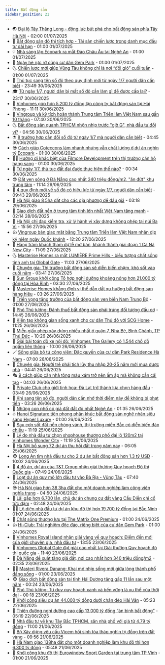 ```yaml
---
title: Bất động sản
sidebar_position: 21
---
```


<!-- dantri-bat-dong-san:START -->
- 🌏 [Đại lộ Tây Thăng Long - động lực bứt phá cho bất động sản phía Tây Hà Nội](https://dantri.com.vn/bat-dong-san/dai-lo-tay-thang-long-dong-luc-but-pha-cho-bat-dong-san-phia-tay-ha-noi-20250630213512102.htm) - 02:00 01/07/2025
- 👹 [Bất động sản đô thị tích hợp - Tài sản chiến lược trong danh mục đầu tư dài hạn](https://dantri.com.vn/bat-dong-san/bat-dong-san-do-thi-tich-hop-tai-san-chien-luoc-trong-danh-muc-dau-tu-dai-han-20250630214037275.htm) - 01:00 01/07/2025
- 💡 [Nhà sáng lập Ecopark ra mắt Đảo Châu Âu tại Nghệ An](https://dantri.com.vn/bat-dong-san/nha-sang-lap-ecopark-ra-mat-dao-chau-au-tai-nghe-an-20250630212709965.htm) - 01:00 01/07/2025
- 🌋 [Ngày hè rực rỡ cùng cư dân Gem Park](https://dantri.com.vn/bat-dong-san/ngay-he-ruc-ro-cung-cu-dan-gem-park-20250630211730056.htm) - 01:00 01/07/2025
- 🌜 [Chiến lược mới giúp Vũng Tàu không chỉ là nơi “đổi gió” cuối tuần](https://dantri.com.vn/bat-dong-san/chien-luoc-moi-giup-vung-tau-khong-chi-la-noi-doi-gio-cuoi-tuan-20250630160423370.htm) - 01:00 01/07/2025
- 💃 [Thủ tục sang tên sổ đỏ theo quy định mới từ ngày 1/7 người dân cần biết](https://dantri.com.vn/bat-dong-san/thu-tuc-sang-ten-so-do-theo-quy-dinh-moi-tu-ngay-17-nguoi-dan-can-biet-20250701001639099.htm) - 23:49 30/06/2025
- 🎓 [Từ ngày 1/7, người dân bị mất sổ đỏ cần làm gì để được cấp lại?](https://dantri.com.vn/bat-dong-san/tu-ngay-17-nguoi-dan-bi-mat-so-do-can-lam-gi-de-duoc-cap-lai-20250630140928168.htm) - 23:17 30/06/2025
- 🌝 [Vinhomes góp hơn 5.200 tỷ đồng lập công ty bất động sản tại Hải Phòng](https://dantri.com.vn/bat-dong-san/vinhomes-gop-hon-5200-ty-dong-lap-cong-ty-bat-dong-san-tai-hai-phong-20250630151155286.htm) - 11:11 30/06/2025
- 🧐 [Vingroup và kỳ tích hoàn thành Trung tâm Triển lãm Việt Nam sau gần 10 tháng](https://dantri.com.vn/bat-dong-san/vingroup-va-ky-tich-hoan-thanh-trung-tam-trien-lam-viet-nam-sau-gan-10-thang-20250630140932585.htm) - 07:40 30/06/2025
- 🌜 [Bất động sản quanh TPHCM nhộn nhịp trước &quot;giờ G&quot;, nhà đầu tư đổi vị?](https://dantri.com.vn/bat-dong-san/bat-dong-san-quanh-tphcm-nhon-nhip-truoc-gio-g-nha-dau-tu-doi-vi-20250630100424587.htm) - 04:56 30/06/2025
- ⚗️ [8 trường hợp cần đổi sổ đỏ từ ngày 1/7 mà người dân cần biết](https://dantri.com.vn/bat-dong-san/8-truong-hop-can-doi-so-do-tu-ngay-17-ma-nguoi-dan-can-biet-20250630101502246.htm) - 04:45 30/06/2025
- 😎 [Cách giúp Coteccons làm nhanh nhưng vẫn chất lượng ở dự án nghìn tỷ Ecopark](https://dantri.com.vn/bat-dong-san/cach-giup-coteccons-lam-nhanh-nhung-van-chat-luong-o-du-an-nghin-ty-ecopark-20250630071219642.htm) - 01:00 30/06/2025
- 🧑‍🏫 [Hướng đi khác biệt của Filmore Development trên thị trường căn hộ hạng sang](https://dantri.com.vn/bat-dong-san/huong-di-khac-biet-cua-filmore-development-tren-thi-truong-can-ho-hang-sang-20250626223330618.htm) - 01:00 30/06/2025
- 💪 [Từ ngày 1/7, thủ tục đất đai được thực hiện thế nào?](https://dantri.com.vn/bat-dong-san/tu-ngay-17-thu-tuc-dat-dai-duoc-thuc-hien-the-nao-20250630004540640.htm) - 00:34 30/06/2025
- 😎 [Đất ven sông ở Đà Nẵng cao nhất 340 triệu đồng/m2, &quot;ăn đứt&quot; khu trung tâm](https://dantri.com.vn/bat-dong-san/dat-ven-song-o-da-nang-cao-nhat-340-trieu-dongm2-an-dut-khu-trung-tam-20250629172013875.htm) - 11:14 29/06/2025
- 🧠 [4 quy định mới về sổ đỏ có hiệu lực từ ngày 1/7, người dân cần biết](https://dantri.com.vn/bat-dong-san/4-quy-dinh-moi-ve-so-do-co-hieu-luc-tu-ngay-17-nguoi-dan-can-biet-20250629152139829.htm) - 09:43 29/06/2025
- 🧰 [Hà Nội giao 8,5ha đất cho các địa phương để đấu giá](https://dantri.com.vn/bat-dong-san/ha-noi-giao-85ha-dat-cho-cac-dia-phuong-de-dau-gia-20250629021327721.htm) - 03:18 29/06/2025
- 🤩 [Giao dịch đất nền ở trung tâm tỉnh lớn nhất Việt Nam tăng mạnh](https://dantri.com.vn/bat-dong-san/giao-dich-dat-nen-o-trung-tam-tinh-lon-nhat-viet-nam-tang-manh-20250625143945292.htm) - 02:14 28/06/2025
- 🦆 [Hà Nội chỉ đạo kiểm tra, xử lý hành vi xây dựng không phép tại núi Ba Vì](https://dantri.com.vn/bat-dong-san/ha-noi-chi-dao-kiem-tra-xu-ly-hanh-vi-xay-dung-khong-phep-tai-nui-ba-vi-20250627201507345.htm) - 15:56 27/06/2025
- 👍 [Vingroup bàn giao mặt bằng Trung tâm Triển lãm Việt Nam nhân dịp kỷ niệm ngày Quốc khánh](https://dantri.com.vn/bat-dong-san/vingroup-ban-giao-mat-bang-trung-tam-trien-lam-viet-nam-nhan-dip-ky-niem-ngay-quoc-khanh-20250627190242218.htm) - 12:20 27/06/2025
- 🙉 [Hàng trăm khách tham dự lễ mở bán, khánh thành giai đoạn 1 Cà Ná New City](https://dantri.com.vn/bat-dong-san/hang-tram-khach-tham-du-le-mo-ban-khanh-thanh-giai-doan-1-ca-na-new-city-20250627175329357.htm) - 11:09 27/06/2025
- 🌜 [Masterise Homes ra mắt LUMIÈRE Prime Hills - biểu tượng chất sống tinh anh tại Global Gate](https://dantri.com.vn/bat-dong-san/masterise-homes-ra-mat-lumiere-prime-hills-bieu-tuong-chat-song-tinh-anh-tai-global-gate-20250627174432792.htm) - 11:03 27/06/2025
- 🌋 [Chuyên gia: Thị trường bất động sản sẽ diễn biến chậm, khó sốt vào cuối năm](https://dantri.com.vn/bat-dong-san/chuyen-gia-thi-truong-bat-dong-san-se-dien-bien-cham-kho-sot-vao-cuoi-nam-20250627095547558.htm) - 03:41 27/06/2025
- 🥰 [Sun Group khởi công Tổ hợp nghỉ dưỡng khoáng nóng hơn 21.000 tỷ đồng tại Hòa Bình](https://dantri.com.vn/bat-dong-san/sun-group-khoi-cong-to-hop-nghi-duong-khoang-nong-hon-21000-ty-dong-tai-hoa-binh-20250627102627436.htm) - 03:30 27/06/2025
- 💯 [Masterise Homes khẳng định vị thế dẫn dắt xu hướng bất động sản hàng hiệu](https://dantri.com.vn/bat-dong-san/masterise-homes-khang-dinh-vi-the-dan-dat-xu-huong-bat-dong-san-hang-hieu-20250627102224513.htm) - 03:26 27/06/2025
- 🤩 [Triển vọng tăng trưởng của bất động sản ven biển Nam Trung Bộ](https://dantri.com.vn/bat-dong-san/trien-vong-tang-truong-cua-bat-dong-san-ven-bien-nam-trung-bo-20250626220321983.htm) - 01:00 27/06/2025
- 💄 [Phó Thủ tướng: Đánh thuế bất động sản phải trúng đối tượng đầu cơ](https://dantri.com.vn/bat-dong-san/pho-thu-tuong-danh-thue-bat-dong-san-phai-trung-doi-tuong-dau-co-20250626204816170.htm) - 14:45 26/06/2025
- 🦍 [Kiến tạo không gian sống xanh cho cư dân Thủ đô với SCG Home](https://dantri.com.vn/bat-dong-san/kien-tao-khong-gian-song-xanh-cho-cu-dan-thu-do-voi-scg-home-20250626182537134.htm) - 11:25 26/06/2025
- 🎡 [Miễn giấy phép xây dựng nhiều nhất ở quận 7, Nhà Bè, Bình Chánh, TP Thủ Đức](https://dantri.com.vn/bat-dong-san/mien-giay-phep-xay-dung-nhieu-nhat-o-quan-7-nha-be-binh-chanh-tp-thu-duc-20250626164658492.htm) - 10:26 26/06/2025
- 🐎 [Giải bài toán đỗ xe nội đô: Vinhomes The Gallery có 1.544 chỗ đỗ ngầm liên thông](https://dantri.com.vn/bat-dong-san/giai-bai-toan-do-xe-noi-do-vinhomes-the-gallery-co-1544-cho-do-ngam-lien-thong-20250626154525525.htm) - 10:00 26/06/2025
- 🪄 [Sống giữa bộ tứ công viên: Đặc quyền của cư dân Park Residence Hà Nam](https://dantri.com.vn/bat-dong-san/song-giua-bo-tu-cong-vien-dac-quyen-cua-cu-dan-park-residence-ha-nam-20250626124737181.htm) - 07:00 26/06/2025
- 💼 [Chuyên gia: Người trẻ phải tích lũy thu nhập 20-25 năm mới mua được nhà](https://dantri.com.vn/kinh-doanh/chuyen-gia-nguoi-tre-phai-tich-luy-thu-nhap-20-25-nam-moi-mua-duoc-nha-20250626111158494.htm) - 04:41 26/06/2025
- 🎭 [9 cách giúp căn nhà tông màu xám trở nên ấm áp mà không cần cải tạo](https://dantri.com.vn/bat-dong-san/9-cach-giup-can-nha-tong-mau-xam-tro-nen-am-ap-ma-khong-can-cai-tao-20250626075254330.htm) - 04:03 26/06/2025
- 🐻 [Private Club cho giới tinh hoa: Đà Lạt trở thành lựa chọn hàng đầu](https://dantri.com.vn/bat-dong-san/private-club-cho-gioi-tinh-hoa-da-lat-tro-thanh-lua-chon-hang-dau-20250626102831990.htm) - 03:49 26/06/2025
- 💃 [Khi sang tên sổ đỏ, người dân cần nhớ thời điểm này để không bị phạt tiền](https://dantri.com.vn/bat-dong-san/khi-sang-ten-so-do-nguoi-dan-can-nho-thoi-diem-nay-de-khong-bi-phat-tien-20250626021759011.htm) - 03:26 26/06/2025
- 🦣 [Những con phố có giá đất đắt đỏ nhất Nghệ An](https://dantri.com.vn/bat-dong-san/nhung-con-pho-co-gia-dat-dat-do-nhat-nghe-an-20250624185329357.htm) - 01:35 26/06/2025
- 🔥 [Hanoi Signature tiên phong phân khúc bất động sản nghệ nhân siêu sang Hyper Luxury](https://dantri.com.vn/bat-dong-san/hanoi-signature-tien-phong-phan-khuc-bat-dong-san-nghe-nhan-sieu-sang-hyper-luxury-20250625223933723.htm) - 01:00 26/06/2025
- 🤩 [Sau cơn sốt đất nền chóng vánh, thị trường miền Bắc có diễn biến đảo chiều](https://dantri.com.vn/bat-dong-san/sau-con-sot-dat-nen-chong-vanh-thi-truong-mien-bac-co-dien-bien-dao-chieu-20250618155054219.htm) - 11:19 25/06/2025
- 🥳 [Lý do nhà đầu tư chọn shophouse thương phố đại lộ 120m2 tại Vinhomes Wonder City](https://dantri.com.vn/bat-dong-san/ly-do-nha-dau-tu-chon-shophouse-thuong-pho-dai-lo-120m2-tai-vinhomes-wonder-city-20250625173244126.htm) - 11:19 25/06/2025
- 🤗 [Hà Nội bổ sung 72 dự án thu hồi đất trong năm nay](https://dantri.com.vn/bat-dong-san/ha-noi-bo-sung-72-du-an-thu-hoi-dat-trong-nam-nay-20250625112622065.htm) - 06:05 25/06/2025
- 🐵 [Long An tìm nhà đầu tư cho 2 dự án bất động sản hơn 1,3 tỷ USD](https://dantri.com.vn/bat-dong-san/long-an-tim-nha-dau-tu-cho-2-du-an-bat-dong-san-hon-13-ty-usd-20250624153330494.htm) - 10:02 24/06/2025
- 🤖 [4 đồ án, dự án của T&amp;T Group nhận giải thưởng Quy hoạch Đô thị Quốc gia](https://dantri.com.vn/bat-dong-san/4-do-an-du-an-cua-tt-group-nhan-giai-thuong-quy-hoach-do-thi-quoc-gia-20250624144131876.htm) - 07:49 24/06/2025
- 👺 [Loạt dự án quy mô lớn đầu tư vào Bà Rịa - Vũng Tàu](https://dantri.com.vn/bat-dong-san/loat-du-an-quy-mo-lon-dau-tu-vao-ba-ria-vung-tau-20250624143133765.htm) - 07:40 24/06/2025
- 😎 [Hà Nội giao hơn 38,3ha đất cho một doanh nghiệp làm công viên nghĩa trang](https://dantri.com.vn/bat-dong-san/ha-noi-giao-hon-383ha-dat-cho-mot-doanh-nghiep-lam-cong-vien-nghia-trang-20250624110422212.htm) - 04:50 24/06/2025
- 🤠 [Lãi gấp hơn 6.700 lần, chủ dự án chung cư đất vàng Cầu Diễn chi cổ tức đậm](https://dantri.com.vn/kinh-doanh/lai-gap-hon-6700-lan-chu-du-an-chung-cu-dat-vang-cau-dien-chi-co-tuc-dam-20250623144746745.htm) - 02:48 24/06/2025
- 👨‍🏫 [Lộ diện nhà đầu tư dự án khu đô thị hơn 19.700 tỷ đồng tại Bắc Ninh](https://dantri.com.vn/bat-dong-san/lo-dien-nha-dau-tu-du-an-khu-do-thi-hon-19700-ty-dong-tai-bac-ninh-20250624020823737.htm) - 01:07 24/06/2025
- 🧰 [Chất sống thượng lưu tại The Matrix One Premium](https://dantri.com.vn/bat-dong-san/chat-song-thuong-luu-tai-the-matrix-one-premium-20250624065948337.htm) - 01:00 24/06/2025
- 👍 [Hi-Club: Trải nghiệm độc đáo, riêng biệt của cư dân Gem Park](https://dantri.com.vn/bat-dong-san/hi-club-trai-nghiem-doc-dao-rieng-biet-cua-cu-dan-gem-park-20250623212650737.htm) - 01:00 24/06/2025
- 🌈 [Vinhomes Royal Island nhận giải vàng về quy hoạch: Điểm đến mới của giới chuyên gia, nhà đầu tư](https://dantri.com.vn/bat-dong-san/vinhomes-royal-island-nhan-giai-vang-ve-quy-hoach-diem-den-moi-cua-gioi-chuyen-gia-nha-dau-tu-20250623203810495.htm) - 13:55 23/06/2025
- 🐲 [Vinhomes Global Gate đạt giải cao nhất tại Giải thưởng Quy hoạch đô thị quốc gia](https://dantri.com.vn/bat-dong-san/vinhomes-global-gate-dat-giai-cao-nhat-tai-giai-thuong-quy-hoach-do-thi-quoc-gia-20250623180726067.htm) - 11:40 23/06/2025
- 💄 [Đà Nẵng đề xuất tăng giá đất, nơi cao nhất hơn 340 triệu đồng/m2](https://dantri.com.vn/bat-dong-san/da-nang-de-xuat-tang-gia-dat-noi-cao-nhat-hon-340-trieu-dongm2-20250623081506193.htm) - 02:35 23/06/2025
- 👨‍🏫 [Masteri Rivera Danang: Khai mở nhịp sống mới giữa lòng thành phố đáng sống](https://dantri.com.vn/bat-dong-san/masteri-rivera-danang-khai-mo-nhip-song-moi-giua-long-thanh-pho-dang-song-20250621144001415.htm) - 01:00 23/06/2025
- 🐵 [Giao dịch bất động sản tại tỉnh Hải Dương tăng gấp 11 lần sau một năm](https://dantri.com.vn/bat-dong-san/giao-dich-bat-dong-san-tai-tinh-hai-duong-tang-gap-11-lan-sau-mot-nam-20250623022850806.htm) - 00:24 23/06/2025
- 🎉 [Phó Thủ tướng: Tư duy quy hoạch xanh và bền vững là xu thế của thời đại](https://dantri.com.vn/bat-dong-san/pho-thu-tuong-tu-duy-quy-hoach-xanh-va-ben-vung-la-xu-the-cua-thoi-dai-20250623010047645.htm) - 00:18 23/06/2025
- 💫 [Khởi công siêu dự án 44.000 tỷ đồng dưới chân đèo Hải Vân](https://dantri.com.vn/bat-dong-san/khoi-cong-sieu-du-an-44000-ty-dong-duoi-chan-deo-hai-van-20250622112701309.htm) - 05:23 22/06/2025
- 🦄 [Thiên đường nghỉ dưỡng cao cấp 13.000 tỷ đồng “án binh bất động”](https://dantri.com.vn/bat-dong-san/thien-duong-nghi-duong-cao-cap-13000-ty-dong-an-binh-bat-dong-20250619182651012.htm) - 05:19 22/06/2025
- 🌮 [Nhà đầu tư về khu Tây Bắc TPHCM, săn nhà phố với giá từ 4,79 tỷ đồng](https://dantri.com.vn/bat-dong-san/nha-dau-tu-ve-khu-tay-bac-tphcm-san-nha-pho-voi-gia-tu-479-ty-dong-20250621165603864.htm) - 11:00 21/06/2025
- 💯 [Bộ Xây dựng yêu cầu Vicem hồi sinh tòa tháp nghìn tỷ đồng trên đất vàng](https://dantri.com.vn/bat-dong-san/bo-xay-dung-yeu-cau-vicem-hoi-sinh-toa-thap-nghin-ty-dong-tren-dat-vang-20250621155532857.htm) - 09:56 21/06/2025
- 🌊 [Hà Nam giao 138ha đất cho một doanh nghiệp làm khu đô thị hơn 6.300 tỷ đồng](https://dantri.com.vn/bat-dong-san/ha-nam-giao-138ha-dat-cho-mot-doanh-nghiep-lam-khu-do-thi-hon-6300-ty-dong-20250621044949447.htm) - 05:48 21/06/2025
- 🤖 [Khởi công khu đô thị Eurowindow Sport Garden tại trung tâm TP Vinh](https://dantri.com.vn/bat-dong-san/khoi-cong-khu-do-thi-eurowindow-sport-garden-tai-trung-tam-tp-vinh-20250620224649931.htm) - 01:00 21/06/2025<!-- dantri-bat-dong-san:END -->
